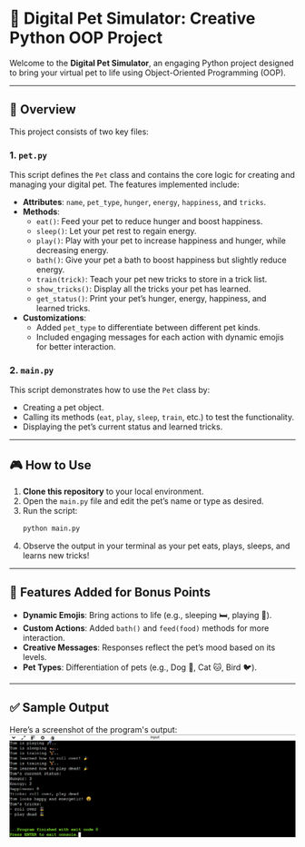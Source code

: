 # 🐾 Digital Pet Simulator: Creative Python OOP Project

Welcome to the **Digital Pet Simulator**, an engaging Python project designed to bring your virtual pet to life using Object-Oriented Programming (OOP). 

---

## 📜 Overview

This project consists of two key files:

### 1. `pet.py`
This script defines the `Pet` class and contains the core logic for creating and managing your digital pet. The features implemented include:
- **Attributes**: `name`, `pet_type`, `hunger`, `energy`, `happiness`, and `tricks`.
- **Methods**:
  - `eat()`: Feed your pet to reduce hunger and boost happiness.
  - `sleep()`: Let your pet rest to regain energy.
  - `play()`: Play with your pet to increase happiness and hunger, while decreasing energy.
  - `bath()`: Give your pet a bath to boost happiness but slightly reduce energy.
  - `train(trick)`: Teach your pet new tricks to store in a trick list.
  - `show_tricks()`: Display all the tricks your pet has learned.
  - `get_status()`: Print your pet’s hunger, energy, happiness, and learned tricks.
- **Customizations**:
  - Added `pet_type` to differentiate between different pet kinds.
  - Included engaging messages for each action with dynamic emojis for better interaction.

### 2. `main.py`
This script demonstrates how to use the `Pet` class by:
- Creating a pet object.
- Calling its methods (`eat`, `play`, `sleep`, `train`, etc.) to test the functionality.
- Displaying the pet’s current status and learned tricks.

---

## 🎮 How to Use

1. **Clone this repository** to your local environment.
2. Open the `main.py` file and edit the pet’s name or type as desired.
3. Run the script:
   ```bash
   python main.py
   ```
4. Observe the output in your terminal as your pet eats, plays, sleeps, and learns new tricks!

---

## 💎 Features Added for Bonus Points
- **Dynamic Emojis**: Bring actions to life (e.g., sleeping 🛏️, playing 🎾).
- **Custom Actions**: Added `bath()` and `feed(food)` methods for more interaction.
- **Creative Messages**: Responses reflect the pet’s mood based on its levels.
- **Pet Types**: Differentiation of pets (e.g., Dog 🐶, Cat 🐱, Bird 🐦).

---

## ✅ Sample Output
Here’s a screenshot of the program's output:
 ![Output screenshot](output.PNG)
